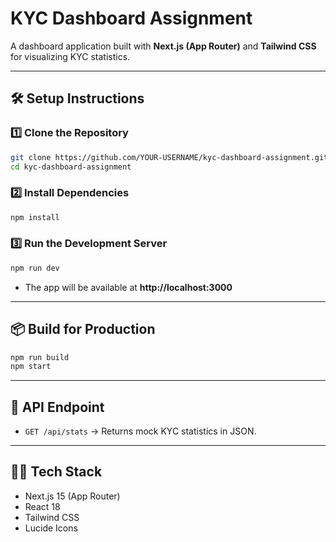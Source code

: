 # KYC Dashboard Assignment

A dashboard application built with **Next.js (App Router)** and **Tailwind CSS** for visualizing KYC statistics.

---

## 🛠️ Setup Instructions

### 1️⃣ Clone the Repository
```bash
git clone https://github.com/YOUR-USERNAME/kyc-dashboard-assignment.git
cd kyc-dashboard-assignment
```

### 2️⃣ Install Dependencies
```bash
npm install
```

### 3️⃣ Run the Development Server
```bash
npm run dev
```
- The app will be available at **http://localhost:3000**

---

## 📦 Build for Production
```bash
npm run build
npm start
```

---

## 📡 API Endpoint
- `GET /api/stats` → Returns mock KYC statistics in JSON.

---

## 🧑‍💻 Tech Stack
- Next.js 15 (App Router)
- React 18
- Tailwind CSS
- Lucide Icons
